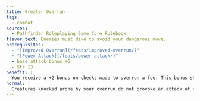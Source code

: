 ```yaml
---
title: Greater Overrun
tags:
  - combat
sources:
  - Pathfinder Roleplaying Game Core Rulebook
flavor_text: Enemies must dive to avoid your dangerous move.
prerequisites:
  - "[Improved Overrun](/feats/improved-overrun/)"
  - "[Power Attack](/feats/power-attack/)"
  - base attack bonus +6
  - Str 13
benefit: |
  You receive a +2 bonus on checks made to overrun a foe. This bonus stacks with the bonus granted by [Improved Overrun](/feats/improved-overrun/). Whenever you overrun opponents, they provoke attacks of opportunity if they are knocked prone by your overrun.
normal: |
  Creatures knocked prone by your overrun do not provoke an attack of opportunity.
---
```


